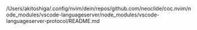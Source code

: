 /Users/akitoshiga/.config/nvim/dein/repos/github.com/neoclide/coc.nvim/node_modules/vscode-languageserver/node_modules/vscode-languageserver-protocol/README.md